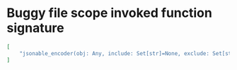 # Buggy file scope invoked function signature

```json
[
    "jsonable_encoder(obj: Any, include: Set[str]=None, exclude: Set[str]=set(), by_alias: bool=False, include_none: bool=True, custom_encoder: dict={}) -> Any"
]
```
